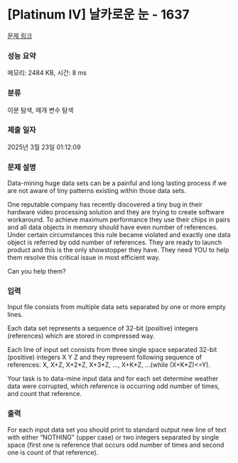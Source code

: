 # [Platinum IV] 날카로운 눈 - 1637 

[문제 링크](https://www.acmicpc.net/problem/1637) 

### 성능 요약

메모리: 2484 KB, 시간: 8 ms

### 분류

이분 탐색, 매개 변수 탐색

### 제출 일자

2025년 3월 23일 01:12:09

### 문제 설명

<p>Data-mining huge data sets can be a painful and long lasting process if we are not aware of tiny patterns existing within those data sets. </p>

<p>One reputable company has recently discovered a tiny bug in their hardware video processing solution and they are trying to create software workaround. To achieve maximum performance they use their chips in pairs and all data objects in memory should have even number of references. Under certain circumstances this rule became violated and exactly one data object is referred by odd number of references. They are ready to launch product and this is the only showstopper they have. They need YOU to help them resolve this critical issue in most efficient way. </p>

<p>Can you help them? </p>

### 입력 

 <p>Input file consists from multiple data sets separated by one or more empty lines. </p>

<p>Each data set represents a sequence of 32-bit (positive) integers (references) which are stored in compressed way. </p>

<p>Each line of input set consists from three single space separated 32-bit (positive) integers X Y Z and they represent following sequence of references: X, X+Z, X+2*Z, X+3*Z, …, X+K*Z, …(while (X+K*Z)<=Y). </p>

<p>Your task is to data-mine input data and for each set determine weather data were corrupted, which reference is occurring odd number of times, and count that reference.</p>

### 출력 

 <p>For each input data set you should print to standard output new line of text with either “NOTHING” (upper case) or two integers separated by single space (first one is reference that occurs odd number of times and second one is count of that reference). </p>

